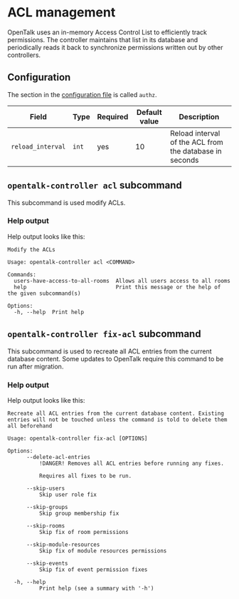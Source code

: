# ACL management

OpenTalk uses an in-memory Access Control List to efficiently track permissions. The controller maintains that list in
its database and periodically reads it back to synchronize permissions written out by other controllers.

## Configuration

The section in the [configuration file](configuration.md) is called `authz`.

| Field             | Type  | Required | Default value | Description                                             |
| ----------------- | ----- | -------- | ------------- | ------------------------------------------------------- |
| `reload_interval` | `int` | yes      | 10            | Reload interval of the ACL from the database in seconds |

## `opentalk-controller acl` subcommand

This subcommand is used modify ACLs.

### Help output

Help output looks like this:

<!-- begin:fromfile:text:cli-usage/opentalk-controller-acl-help -->

```text
Modify the ACLs

Usage: opentalk-controller acl <COMMAND>

Commands:
  users-have-access-to-all-rooms  Allows all users access to all rooms
  help                            Print this message or the help of the given subcommand(s)

Options:
  -h, --help  Print help
```

<!-- end:fromfile:text:cli-usage/opentalk-controller-acl-help -->

## `opentalk-controller fix-acl` subcommand

This subcommand is used to recreate all ACL entries from the current database content. Some updates to OpenTalk require
this command to be run after migration.

### Help output

Help output looks like this:

<!-- begin:fromfile:text:cli-usage/opentalk-controller-fix-acl-help -->

```text
Recreate all ACL entries from the current database content. Existing entries will not be touched unless the command is told to delete them all beforehand

Usage: opentalk-controller fix-acl [OPTIONS]

Options:
      --delete-acl-entries
          !DANGER! Removes all ACL entries before running any fixes.

          Requires all fixes to be run.

      --skip-users
          Skip user role fix

      --skip-groups
          Skip group membership fix

      --skip-rooms
          Skip fix of room permissions

      --skip-module-resources
          Skip fix of module resources permissions

      --skip-events
          Skip fix of event permission fixes

  -h, --help
          Print help (see a summary with '-h')
```

<!-- end:fromfile:text:cli-usage/opentalk-controller-fix-acl-help -->
